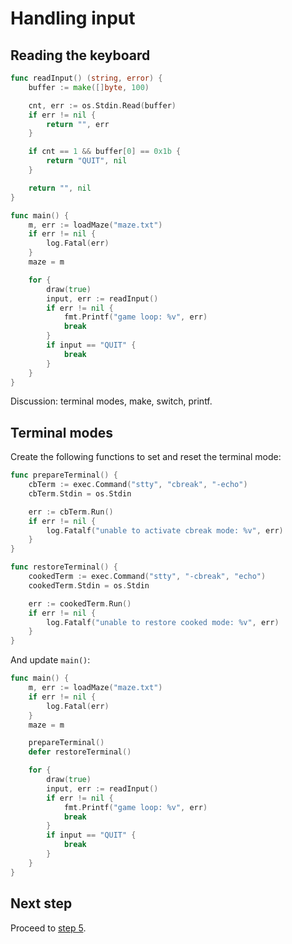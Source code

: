 # Handling input

## Reading the keyboard

```go
func readInput() (string, error) {
    buffer := make([]byte, 100)

    cnt, err := os.Stdin.Read(buffer)
    if err != nil {
        return "", err
    }

    if cnt == 1 && buffer[0] == 0x1b {
        return "QUIT", nil
    }

    return "", nil
}
```

```go
func main() {
	m, err := loadMaze("maze.txt")
	if err != nil {
		log.Fatal(err)
	}
	maze = m

	for {
		draw(true)
		input, err := readInput()
		if err != nil {
			fmt.Printf("game loop: %v", err)
			break
		}
		if input == "QUIT" {
			break
		}
	}
}
```

Discussion: terminal modes, make, switch, printf.

## Terminal modes

Create the following functions to set and reset the terminal mode:

```go
func prepareTerminal() {
	cbTerm := exec.Command("stty", "cbreak", "-echo")
	cbTerm.Stdin = os.Stdin

	err := cbTerm.Run()
	if err != nil {
		log.Fatalf("unable to activate cbreak mode: %v", err)
	}
}

func restoreTerminal() {
	cookedTerm := exec.Command("stty", "-cbreak", "echo")
	cookedTerm.Stdin = os.Stdin

	err := cookedTerm.Run()
	if err != nil {
		log.Fatalf("unable to restore cooked mode: %v", err)
	}
}
```

And update `main()`:

```go
func main() {
	m, err := loadMaze("maze.txt")
	if err != nil {
		log.Fatal(err)
	}
	maze = m

	prepareTerminal()
	defer restoreTerminal()

	for {
		draw(true)
		input, err := readInput()
		if err != nil {
			fmt.Printf("game loop: %v", err)
			break
		}
		if input == "QUIT" {
			break
		}
	}
}
```

## Next step

Proceed to [step 5](STEP5.md).
